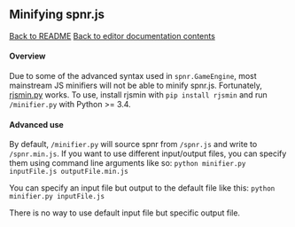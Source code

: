 ## Minifying spnr.js

[Back to README](/README.md)
[Back to editor documentation contents](MAIN.md)

#### Overview

Due to some of the advanced syntax used in `spnr.GameEngine`, most mainstream JS minifiers will not be able to minify spnr.js. Fortunately, [rjsmin.py](https://github.com/ndparker/rjsmin) works. To use, install rjsmin with `pip install rjsmin` and run `/minifier.py` with Python >= 3.4.

#### Advanced use

By default, `/minifier.py` will source spnr from `/spnr.js` and write to `/spnr.min.js`. If you want to use different input/output files, you can specify them using command line arguments like so: 
```python minifier.py inputFile.js outputFile.min.js```

You can specify an input file but output to the default file like this:
```python minifier.py inputFile.js```

There is no way to use default input file but specific output file.
